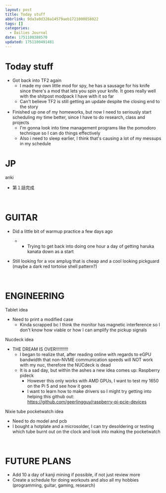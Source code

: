 ```yaml
---
layout: post
title: Today stuff
abbrlink: 9da3a0d328a14579aeb1721000858022
tags: []
categories:
  - Dailies Journal
date: 1751100388570
updated: 1751100491481
---
```


# Today stuff

- Got back into TF2 again
  - I made my own little mod for spy, he has a sausage for his knife since there's a mod that lets you spin your knife. It goes really well with the shitpost modpack I have with it so far
  - Can't believe TF2 is still getting an update despite the closing end to the story
- Finished up one of my homeworks, but now I need to seriously start scheduling my time better, since I have to do research, class and projects
  - I'm gonna look into time management programs like the pomodoro technique so I can do things effectively
  - Also i need to sleep earlier, I think that's causing a lot of my messups in my schedule

# JP

anki

- 第１話完成

 

# GUITAR

- Did a little bit of warmup practice a few days ago

  - - Trying to get back into doing one hour a day of getting haruka kanata down as a start
- Still looking for a vox amplug that is cheap and a cool looking pickguard (maybe a dark red tortoise shell pattern?)

 

# ENGINEERING

Tablet idea

- Need to print a modified case
  - Kinda scrapped bc I think the monitor has magnetic interference so I don't know how viable or how I can amplify the pickup signals

Nucdeck idea

- THE DREAM IS OVER!!!!!!!!!!
  - I began to realize that, after reading online with regards to eGPU bandwidth that non-NVME communication speeds will NOT work with my nuc, therefore the NUCdeck is dead
  - It is a sad day, but within the ashes a new idea comes up: Raspberry pideck
    - However this only works with AMD GPUs, I want to test my 1650 on the Pi 5 and see how it goes
    - I want to learn how to make drivers so I might try getting into helping this github out: <https://github.com/geerlingguy/raspberry-pi-pcie-devices>

Nixie tube pocketwatch idea

- Need to do model and pcb
- I bought a hotplate and a microsolder, I can try desoldering or testing which tube burnt out on the clock and look into making the pocketwatch

 

# FUTURE PLANS

- Add 10 a day of kanji mining if possible, if not just review more
- Create a schedule for doing workouts and also all my hobbies (programming, guitar, gaming, research)
